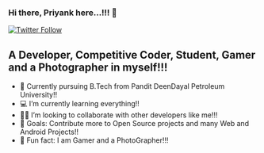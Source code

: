 ### Hi there, Priyank here...!!! 👋

[![Twitter Follow](https://img.shields.io/twitter/follow/em_Priyannk?color=1DA1F2&logo=twitter&style=for-the-badge)](https://twitter.com/em_Priyannk)

## A Developer, Competitive Coder, Student, Gamer and a Photographer in myself!!!

- 🔭 Currently pursuing B.Tech from Pandit DeenDayal Petroleum University!!
- 💻 I’m currently learning everything!!
- 👨‍💻 I’m looking to collaborate with other developers like me!!!
- 🥅 Goals: Contribute more to Open Source projects and many Web and Android Projects!!
- 📸 Fun fact: I am Gamer and a PhotoGrapher!!!
